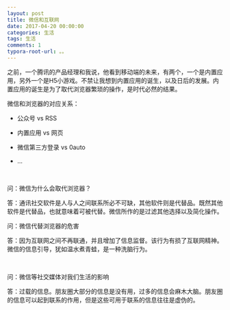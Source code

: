 ```yaml
---
layout: post
title: 微信和互联网
date: 2017-04-20 00:00:00
categories: 生活
tags: 生活
comments: 1
typora-root-url: 。。
---
```






之前，一个腾讯的产品经理和我说，他看到移动端的未来，有两个，一个是内置应用，另外一个是H5小游戏。不禁让我想到内置应用的诞生，以及日后的发展。内置应用的诞生是为了取代浏览器繁琐的操作，是时代必然的结果。

微信和浏览器的对应关系：

- 公众号 vs RSS
- 内置应用 vs 网页

- 微信第三方登录 vs 0auto

- ...

<br>

问：微信为什么会取代浏览器？

答：通讯社交软件是人与人之间联系所必不可缺，其他软件则是代替品。既然其他软件是代替品，也就意味着可被代替。微信所作的是过滤其他选择以及简化操作。

问：微信代替浏览器的危害

答：因为互联网之间不再联通，并且增加了信息监督。该行为有损了互联网精神。微信的信息引导，犹如温水煮青蛙，是一种洗脑行为。

<br>

问：微信等社交媒体对我们生活的影响

答：过载的信息。朋友圈大部分的信息是没有用，过多的信息会麻木大脑。朋友圈的信息可以起到联系的作用，但是这些可用于联系的信息往往是虚伪的。